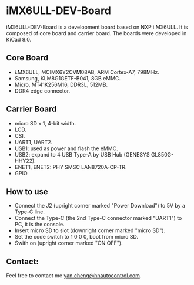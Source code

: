# iMX6ULL-DEV-Board

iMX6ULL-DEV-Board is a development board based on NXP i.MX6ULL. It is composed of core board and carrier board. The boards were developed in KiCad 8.0.

## Core Board
* i.MX6ULL, MCIMX6Y2CVM08AB, ARM Cortex-A7, 798MHz.
* Samsung, KLM8G1GETF-B041, 8GB eMMC.
* Micro, MT41K256M16, DDR3L, 512MB.
* DDR4 edge connector.

## Carrier Board
* micro SD x 1, 4-bit width.
* LCD.
* CSI.
* UART1, UART2.
* USB1: used as power and flash the eMMC.
* USB2: expand to 4 USB Type-A by USB Hub (GENESYS GL850G-HHY22).
* ENET1, ENET2: PHY SMSC LAN8720A-CP-TR.
* GPIO.

## How to use
* Connect the J2 (upright corner marked "Power Download") to 5V by a Type-C line.
* Connect the Type-C (the 2nd Type-C connector marked "UART1") to PC, it is the console.
* Insert micro SD to slot (downright corner marked "micro SD").
* Set the code switch to 1 0 0 0, boot from micro SD.
* Swith on (upright corner marked "ON OFF").

## Contact:
Feel free to contact me yan.cheng@hnautocontrol.com.
